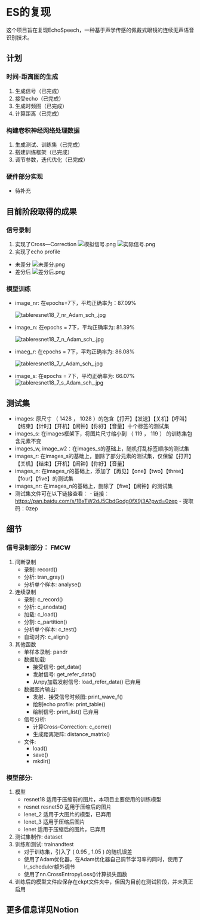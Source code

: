 # ES的复现

这个项目旨在复现EchoSpeech，一种基于声学传感的佩戴式眼镜的连续无声语音识别技术。

## 计划
### 时间-距离图的生成
1. 生成信号（已完成）
2. 接受echo（已完成）
3. 生成时频图（已完成）
4. 计算距离（已完成）
### 构建卷积神经网络处理数据
1. 生成测试、训练集（已完成）
2. 搭建训练框架（已完成）
3. 调节参数，迭代优化（已完成）
### 硬件部分实现
- 待补充




## 目前阶段取得的成果
### 信号录制
1. 实现了Cross—Correction
        ![模拟信号.png](https://raw.githubusercontent.com/RaphaelHyaan/ESreproduction/main/img/0.012r.png)
        ![实际信号.png](https://raw.githubusercontent.com/RaphaelHyaan/ESreproduction/main/img/%E4%BD%BF%E7%94%A8np%E4%B8%AD%E7%9A%84%E7%9B%B8%E5%85%B3%E6%80%A7%E7%BB%93%E7%AE%97%E5%90%8E%E5%BE%97%E5%88%B0%E7%9A%84%E7%BB%93%E6%9E%9C.png)
2. 实现了echo profile
- 未差分
        ![未差分.png](https://raw.githubusercontent.com/RaphaelHyaan/ESreproduction/main/img/%E6%9C%AA%E6%BB%A4%E6%B3%A2.png)
- 差分后
        ![差分后.png](https://raw.githubusercontent.com/RaphaelHyaan/ESreproduction/main/img/%E6%97%A0%E5%A3%B0%E8%AF%9D%E8%AF%AD%201%202.png)
### 模型训练
- image_nr: 在epochs=7下，平均正确率为：87.09%
    
    ![tableresnet18_7_nr_Adam_sch_.jpg](https://raw.githubusercontent.com/RaphaelHyaan/ESreproduction/main/img/tableresnet18_7_nr_Adam_sch_.jpg)
    
- image_n: 在epochs = 7下，平均正确率为:  81.39%
    
    ![tableresnet18_7_n_Adam_sch_.jpg](https://raw.githubusercontent.com/RaphaelHyaan/ESreproduction/main/img/tableresnet18_7_n_Adam_sch_.jpg)
    
- imaeg_r: 在epochs = 7下，平均正确率为:  86.08%
    
    ![tableresnet18_7_r_Adam_sch_.jpg](https://raw.githubusercontent.com/RaphaelHyaan/ESreproduction/main/img/tableresnet18_7_r_Adam_sch_.jpg)
    
- image_s: 在epochs = 7下，平均正确率为:  66.07%
    ![tableresnet18_7_s_Adam_sch_.jpg](https://raw.githubusercontent.com/RaphaelHyaan/ESreproduction/main/img/tableresnet18_7_s_Adam_sch_.jpg)
## 测试集
- images: 原尺寸 （ 1428 ， 1028 ）的包含【打开】【发送】【关机】【呼叫】【结束】【计时】【开机】【闹钟】【你好】【音量】十个标签的测试集
- images_s: 在images框架下，将图片尺寸缩小到 （ 119 ， 119 ） 的训练集包含元素不变
- images_w, image_w2：在images_s的基础上，随机打乱标签顺序的测试集
- images_r: 在images_s的基础上，删除了部分元素的测试集，仅保留【打开】【关机】【结束】【开机】【闹钟】【你好】【音量】
- images_n: 在images_r的基础上，添加了【再见】【one】【two】【three】【four】【five】的测试集
- images_nr: 在images_n的基础上，删除了【five】【闹钟】的测试集
- 测试集文件可在以下链接查看：
        - 链接：https://pan.baidu.com/s/1BxTW2dJ5CbdGodg0fX9j3A?pwd=0zep 
        - 提取码：0zep 

## 细节
### 信号录制部分： FMCW
1. 间断录制
    - 录制: record()
    - 分析: tran_gray()
    - 分析单个样本: analyse()
2. 连续录制
    - 录制: c_record()
    - 分析: c_anodata()
    - 加载: c_load()
    - 分割: c_partition()
    - 分析单个样本: c_test()
    - 自动对齐: c_align()
3. 其他函数
    - 单样本录制: pandr
    - 数据加载:
        - 接受信号: get_data() 
        - 发射信号: get_refer_data()
        - 从npy加载发射信号: load_refer_data() 已弃用
    - 数据图片输出:
        - 发射、接受信号时频图: print_wave_f()
        - 绘制echo profile: print_table()
        - 绘制信号: print_list() 已弃用
    - 信号分析:
        - 计算Cross-Correction: c_corre()
        - 生成距离矩阵: distance_matrix()
    - 文件:
        - load()
        - save()
        - mkdir()
### 模型部分:
1. 模型
    - resnet18 适用于压缩前的图片，本项目主要使用的训练模型
    - resnet resnet50 适用于压缩后的图片
    - lenet_2 适用于大图片的模型，已弃用
    - lenet_3 适用于压缩后图片
    - lenet 适用于压缩后的图片，已弃用
2. 测试集制作: dataset
3. 训练和测试: trainandtest
    - 对于训练集，引入了 ( 0.95 , 1.05 ) 的随机误差
    - 使用了Adam优化器，在Adam优化器自己调节学习率的同时，使用了lr_scheduler额外调节
    - 使用了nn.CrossEntropyLoss()计算损失函数
4. 训练后的模型文件应保存在ckpt文件夹中，但因为目前在测试阶段，并未真正启用


## 更多信息详见Notion
